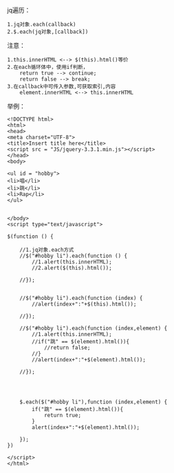 jq遍历：
    
    1.jq对象.each(callback)
    2.$.each(jq对象,[callback])

注意：

    1.this.innerHTML <--> $(this).html()等价
    2.在each循环体中，使用if判断，
        return true --> continue;
        return false --> break;
    3.在callback中可传入参数,可获取索引,内容
        element.innerHTML <--> this.innerHTML

举例：
    
    
    <!DOCTYPE html>
    <html>
    <head>
    <meta charset="UTF-8">
    <title>Insert title here</title>
    <script src = "JS/jquery-3.3.1.min.js"></script>
    </head>
    <body>
    
    <ul id = "hobby">
    <li>唱</li>
    <li>跳</li>
    <li>Rap</li>
    </ul>
    
    
    </body>
    <script type="text/javascript">
    
    $(function () {
    	
    	//1.jq对象.each方式 
    	//$("#hobby li").each(function () {
    		//1.alert(this.innerHTML);
    		//2.alert($(this).html());
    		
    	//});
    	
    	
    	//$("#hobby li").each(function (index) {
    		//alert(index+":"+$(this).html());
    		
    	//});
    	
    	//$("#hobby li").each(function (index,element) {
    		//1.alert(this.innerHTML);
    		//if("跳" == $(element).html()){
    			//return false;
    		//}
    		//alert(index+":"+$(element).html());
    		
    	//});
    	
    	
    
    	
    	$.each($("#hobby li"),function (index,element) {
    		if("跳" == $(element).html()){
    			return true;
    		}
    		alert(index+":"+$(element).html());
    		
    	});
    })
    
    </script>
    </html>
